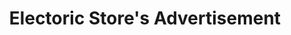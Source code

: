 ---
title: Electoric Store's Advertisement
category: paintings
series: none
year: 2015
image: camera.jpg
size: 
materials: acrylic on canvas
---